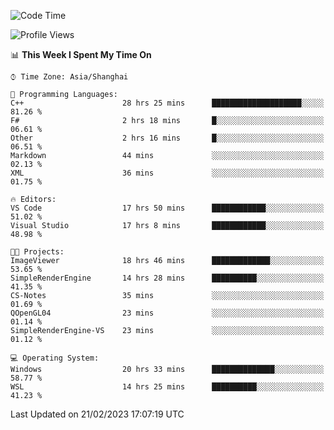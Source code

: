 <!--START_SECTION:waka-->
![Code Time](http://img.shields.io/badge/Code%20Time-678%20hrs%2018%20mins-blue)

![Profile Views](http://img.shields.io/badge/Profile%20Views-1-blue)

📊 **This Week I Spent My Time On** 

```text
⌚︎ Time Zone: Asia/Shanghai

💬 Programming Languages: 
C++                      28 hrs 25 mins      ████████████████████░░░░░   81.26 % 
F#                       2 hrs 18 mins       █░░░░░░░░░░░░░░░░░░░░░░░░   06.61 % 
Other                    2 hrs 16 mins       █░░░░░░░░░░░░░░░░░░░░░░░░   06.51 % 
Markdown                 44 mins             ░░░░░░░░░░░░░░░░░░░░░░░░░   02.13 % 
XML                      36 mins             ░░░░░░░░░░░░░░░░░░░░░░░░░   01.75 % 

🔥 Editors: 
VS Code                  17 hrs 50 mins      ████████████░░░░░░░░░░░░░   51.02 % 
Visual Studio            17 hrs 8 mins       ████████████░░░░░░░░░░░░░   48.98 % 

🐱‍💻 Projects: 
ImageViewer              18 hrs 46 mins      █████████████░░░░░░░░░░░░   53.65 % 
SimpleRenderEngine       14 hrs 28 mins      ██████████░░░░░░░░░░░░░░░   41.35 % 
CS-Notes                 35 mins             ░░░░░░░░░░░░░░░░░░░░░░░░░   01.69 % 
QOpenGL04                23 mins             ░░░░░░░░░░░░░░░░░░░░░░░░░   01.14 % 
SimpleRenderEngine-VS    23 mins             ░░░░░░░░░░░░░░░░░░░░░░░░░   01.12 % 

💻 Operating System: 
Windows                  20 hrs 33 mins      ██████████████░░░░░░░░░░░   58.77 % 
WSL                      14 hrs 25 mins      ██████████░░░░░░░░░░░░░░░   41.23 % 

```


 Last Updated on 21/02/2023 17:07:19 UTC
<!--END_SECTION:waka-->